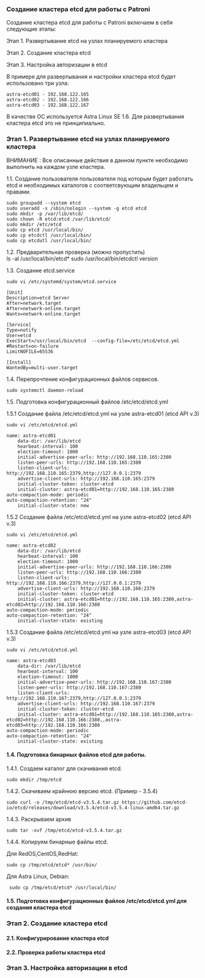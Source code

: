 ### Создание кластера etcd для работы с Patroni
Создание кластера etcd для работы с Patroni включаем в себя следующие этапы:

Этап 1. Развертывание etcd на узлах планируемого кластера

Этап 2. Создание кластера etcd

Этап 3. Настройка авторизации в etcd

В примере для развертывания и настройки кластера etcd будет использовано три узла:

    astra-etcd01 - 192.168.122.165
    astra-etcd02 - 192.168.122.166
    astra-etcd03 - 192.168.122.167

В качестве ОС используется Astra Linux SE 1.6. Для развертывания кластера etcd это не принципиально.

### Этап 1. Развертывание etcd на узлах планируемого кластера

ВНИМАНИЕ : Все описанные действия в данном пункте необходимо выполнить на каждом узле кластера.

1.1. Создание пользователя пользователя под которым будет работать etcd и необходимых каталогов с соответсвующим владельцем и правами.

    sudo groupadd --system etcd
    sudo useradd -s /sbin/nologin --system -g etcd etcd
    sudo mkdir -p /var/lib/etcd/
    sudo chown -R etcd:etcd /var/lib/etcd/
    sudo mkdir /etc/etcd
    sudo cp etcd /usr/local/bin/
    sudo cp etcdctl /usr/local/bin/	
    sudo cp etcdutl /usr/local/bin/
    
1.2. Предварительная проверка (можно пропустить)   
    ls -al /usr/local/bin/etcd*
    sudo /usr/local/bin/etcdctl version

1.3. Создание etcd.service
	
	sudo vi /etc/systemd/system/etcd.service
	
	[Unit]
	Description=etcd Server
	After=network.target
	After=network-online.target
	Wants=network-online.target

	[Service]
	Type=notify
	User=etcd
	ExecStart=/usr/local/bin/etcd  --config-file=/etc/etcd/etcd.yml
	#Restart=on-failure
	LimitNOFILE=65536

	[Install]
	WantedBy=multi-user.target
	
1.4. Перепрочтение конфигурационных файлов сервисов.

	sudo systemctl daemon-reload
	
1.5. Подготовка конфигурационный файлов /etc/etcd/etcd.yml

1.5.1 Создание файла /etc/etcd/etcd.yml на узле astra-etcd01 (etcd API v.3)

	sudo vi /etc/etcd/etcd.yml

	name: astra-etcd01 
        data-dir: /var/lib/etcd 
        hearbeat-interval: 100
        election-timeout: 1000
        initial-advertise-peer-urls: http://192.168.110.165:2380 
        listen-peer-urls: http://192.168.110.165:2380 
        listen-client-urls: http://192.168.110.165:2379,http://127.0.0.1:2379 
        advertise-client-urls: http://192.168.110.165:2379 
        initial-cluster-token: cluster-etcd 
        initial-cluster: astra-etcd01=http://192.168.110.165:2380
	auto-compaction-mode: periodic
	auto-compaction-retention: "24"
        initial-cluster-state: new	

1.5.2 Создание файла /etc/etcd/etcd.yml на узле astra-etcd02 (etcd API v.3)

	sudo vi /etc/etcd/etcd.yml
	
	name: astra-etcd02 
        data-dir: /var/lib/etcd 
        hearbeat-interval: 100
        election-timeout: 1000
        initial-advertise-peer-urls: http://192.168.110.166:2380 
        listen-peer-urls: http://192.168.110.166:2380 
        listen-client-urls: http://192.168.110.166:2379,http://127.0.0.1:2379 
        advertise-client-urls: http://192.168.110.166:2379 
        initial-cluster-token: cluster-etcd 
        initial-cluster: astra-etcd01=http://192.168.110.165:2380,astra-etcd02=http://192.168.110.166:2380  
	auto-compaction-mode: periodic
	auto-compaction-retention: "24"
        initial-cluster-state: existing

1.5.3 Создание файла /etc/etcd/etcd.yml на узле astra-etcd03 (etcd API v.3)

	sudo vi /etc/etcd/etcd.yml
	
	name: astra-etcd03
        data-dir: /var/lib/etcd 
        hearbeat-interval: 100
        election-timeout: 1000
        initial-advertise-peer-urls: http://192.168.110.167:2380 
        listen-peer-urls: http://192.168.110.167:2380 
        listen-client-urls: http://192.168.110.167:2379,http://127.0.0.1:2379 
        advertise-client-urls: http://192.168.110.167:2379 
        initial-cluster-token: cluster-etcd 
        initial-cluster: astra-etcd01=http://192.168.110.165:2380,astra-etcd02=http://192.168.110.166:2380,,astra-etcd03=http://192.168.110.166:2380  
	auto-compaction-mode: periodic
	auto-compaction-retention: "24"
        initial-cluster-state: existing



	
    
#### 1.4. Подготовка бинарных файлов etcd для работы.
1.4.1. Создаем каталог для скачивания etcd.

    sudo mkdir /tmp/etcd

1.4.2. Скачиваем крайнюю версию etcd. (Пример - 3.5.4)

    sudo curl -o /tmp/etcd/etcd-v3.5.4.tar.gz https://github.com/etcd-io/etcd/releases/download/v3.5.4/etcd-v3.5.4-linux-amd64.tar.gz
    
1.4.3. Раскрываем архив

    sudo tar -xvf /tmp/etcd/etcd-v3.5.4.tar.gz
    
1.4.4. Копируем бинарные файлы etcd.

Для RedOS,CentOS,RedHat:

    sudo cp /tmp/etcd/etcd* /usr/bin/
    
Для Astra Linux, Debian:

     sudo cp /tmp/etcd/etcd* /usr/local/bin/

#### 1.5. Подготовка конфигурационных файлов /etc/etcd/etcd.yml для создания кластера etcd





### Этап 2. Cоздание кластера etcd

#### 2.1. Конфигурирование кластера etcd

#### 2.2. Проверка работы кластера etcd

### Этап 3. Настройка авторизации в etcd


